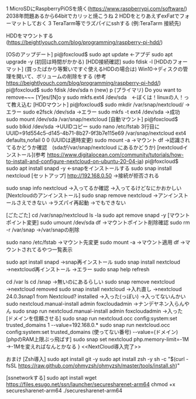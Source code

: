 1 MicroSDにRaspberryPiOSを焼く(https://www.raspberrypi.com/software/) 2038年問題あるから64bitでカリッと焼こうね
2 HDDをとりあえずexFatでフォーマットしておく
3 TeraTarm等でラズパイにsshする (例:TeraTarm 接続先)

HDDをマウントする (https://beightlyouch.com/blog/programming/raspberry-pi-hdd/)

[OSのアップデート]
pi@foxcloud$
sudo apt update ←アプデ
sudo apt upgrade -y
(初回は時間がかかる)
[HDD接続確認]
sudo fdisk -l 
[HDDのフォーマット]
(買ったばかり等繋いですぐ使えるHDDの場合は)
Win10→ディスクの管理を開いて、ボリュームの削除をする
(参考 https://beightlyouch.com/blog/programming/raspberry-pi-hdd/)
pi@foxcloud$
sudo fdisk /dev/sda
n (new)
p (プライマリ)
Do you want to remove~~~ [Y]es/[N]o y
sudo mkfs.ext4 /dev/sda　←ぼくは！linuxの人！って教え込む
[HDDマウント]
pi@foxcloud$
sudo mkdir /var/snap/nextcloud/
→エラー
sudo e2fsck /dev/sda
→エラー
sudo mkfs -t ext4 /dev/sda
→成功
sudo mount /dev/sda /var/snap/nextcloud
[自動マウント]
pi@foxcloud$
sudo blkid /dev/sda
→UUIDコピー
sudo nano /etc/fstab
3行目に
UUID=91d554c5-d145-4b71-8b27-9f3b7e115e69  /var/snap/nextcloud ext4 defaults,nofail 0 0
(UUIDは適時変更)
sudo mount -a
→マウント
df
→認識されてるかどうか確認　(sdaが/var/snap/nextcloud にあるかどうか)
[nextcloudインストール](参考 https://www.digitalocean.com/community/tutorials/how-to-install-and-configure-nextcloud-on-ubuntu-20-04-ja)
pi@foxcloud$
sudo apt install snapd -y ←snapをインストールする
sudo snap install nextcloud 
[セットアップ]
http://192.168.0.50
→接続が拒否される

sudo snap info nextcloud
→入ってるか確認
→入ってるけどなにかおかしい
[Nextcloudのアンインストール]
sudo snap remove nextcloud
→アンインストールさえできない
→ラズパイ再起動
→でもできない
 
 [ごたごた]
 cd /var/snap/nextcloud
 ls -la
 sudo apt remove snapd -y
 [マウントポイント変更]
sudo umount /dev/sda 
df
→マウントポイント削除確認
sudo rm -r /var/snap
→/var/snapの削除

sudo nano /etc/fstab
→マウント先変更
sudo mount -a
→マウント適用
df
→マウントされてるやつ一覧表示

sudo apt install snapd
→snap再インストール
sudo snap install nextcloud
→nextcloud再インストール
→エラー
sudo snap help refresh

cd /var
ls
cd /snap
→無いのにあるらしい
sudo snap remove nextcloud 
→nextcloud removed
sudo snap install nextcloud
→入れ直し
→nextcloud 24.0.3snap1 from Nextcloud? installed
→入った(っぽい)
→入ってないんかい
sudo nextcloud.manual-install admin foxcloudadmin
→ナンデヤネン入らんやん 
sudo snap run nextcloud.manual-install admin foxcloudadmin
→入った
[ドメインを信頼させる]
sudo snap run nextcloud.occ config:system:set trusted_domains 1 --value=192.168.0.*
sudo snap run nextcloud.occ config:system:set trusted_domains (使ってない番号) --value=(ドメイン)
[phpのRAM上限ぶっ飛ばす]
sudo snap set nextcloud php.memory-limit=-1M
→-1Mを変えればなんとかなる
}
<<NextCloud導入完了>>


おまけ
[Zsh導入]
sudo apt install git -y
sudo apt install zsh -y 
sh -c "$(curl -fsSL https://raw.github.com/ohmyzsh/ohmyzsh/master/tools/install.sh)"

[ssnetworkする]
sudo apt install 
wget https://files.esugo.net/ssn/launcher/securesharenet-arm64
chmod +x securesharenet-arm64
./securesharenet-arm64


